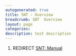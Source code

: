 ```yaml
---
autogenerated: true
title: SNT › Overview
breadcrumb: SNT  Overview
layout: page
categories: 
description: test description
---
```


1.  REDIRECT [SNT: Manual](SNT__Manual "wikilink")
